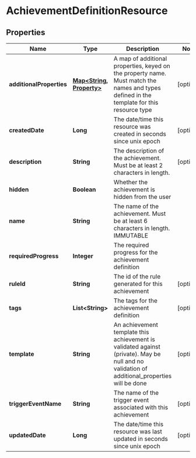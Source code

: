 
# AchievementDefinitionResource

## Properties
Name | Type | Description | Notes
------------ | ------------- | ------------- | -------------
**additionalProperties** | [**Map&lt;String, Property&gt;**](Property.md) | A map of additional properties, keyed on the property name.  Must match the names and types defined in the template for this resource type |  [optional]
**createdDate** | **Long** | The date/time this resource was created in seconds since unix epoch |  [optional]
**description** | **String** | The description of the achievement. Must be at least 2 characters in length. |  [optional]
**hidden** | **Boolean** | Whether the achievement is hidden from the user | 
**name** | **String** | The name of the achievement. Must be at least 6 characters in length. IMMUTABLE | 
**requiredProgress** | **Integer** | The required progress for the achievement definition | 
**ruleId** | **String** | The id of the rule generated for this achievement |  [optional]
**tags** | **List&lt;String&gt;** | The tags for the achievement definition |  [optional]
**template** | **String** | An achievement template this achievement is validated against (private). May be null and no validation of additional_properties will be done |  [optional]
**triggerEventName** | **String** | The name of the trigger event associated with this achievement |  [optional]
**updatedDate** | **Long** | The date/time this resource was last updated in seconds since unix epoch |  [optional]



